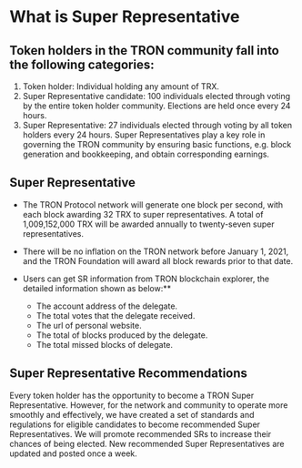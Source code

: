 # What is Super Representative

## Token holders in the TRON community fall into the following categories:

1. Token holder: Individual holding any amount of TRX.
2. Super Representative candidate: 100 individuals elected through voting by the entire token holder community. Elections are held once every 24 hours.
3. Super Representative: 27 individuals elected through voting by all token holders every 24 hours. Super Representatives play a key role in governing the TRON community by ensuring basic functions, e.g. block generation and bookkeeping, and obtain corresponding earnings.

## Super Representative 

+ The TRON Protocol network will generate one block per second, with each block awarding 32 TRX to super representatives. A total of 1,009,152,000 TRX will be awarded annually to twenty-seven super representatives. 

+ There will be no inflation on the TRON network before January 1, 2021, and the TRON Foundation will award all block rewards prior to that date.

+ Users can get SR information from TRON blockchain explorer, the detailed information shown as below:**

   + The account address of the delegate.
   + The total votes that the delegate received.
   + The url of personal website.
   + The total of blocks produced by the delegate.
   + The total missed blocks of delegate.
   
## Super Representative Recommendations  

Every token holder has the opportunity to become a TRON Super Representative. However, for the network and community to operate more smoothly and effectively, we have created a set of standards and regulations for eligible candidates to become recommended Super Representatives. We will promote recommended SRs to increase their chances of being elected.
New recommended Super Representatives are updated and posted once a week.
